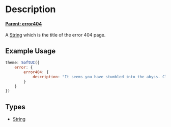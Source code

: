 # Description
#### **[Parent: error404](/docs/error/error404/)**

A [String](https://developer.mozilla.org/en-US/docs/Web/JavaScript/Reference/Global_Objects/String) which is the title of the error 404 page.

## Example Usage
```js
theme: SoftUI({
    error: {
        error404: {
            description: "It seems you have stumbled into the abyss. Click the button below to return to the dashboard.",
        }
    }
})
```

## Types
- [String](https://developer.mozilla.org/en-US/docs/Web/JavaScript/Reference/Global_Objects/String)
